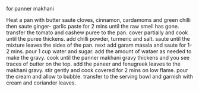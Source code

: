 for panner makhani

Heat a pan with butter
saute cloves, cinnamon, cardamoms and green chilli
then saute ginger- garlic paste for 2 mins until the raw smell has gone. 
transfer the tomato and cashew puree to the pan. 
cover partially and cook until the puree thickens.
add chilli powder, turmeric and salt. 
saute until the mixture leaves the sides of the pan. 
next add garam masala and saute for 1-2 mins. 
pour 1 cup water and sugar. 
add the amount of wataer as needed to make the gravy. 
cook until the panner makhani gravy thickens and you see traces of butter on the top. 
add the paneer and fenugreek leaves to the makhani gravy. 
stir gently and cook covered for 2 mins on low flame. 
pour the cream and allow to bubble. 
transfer to the serving bowl and garnish with cream and coriander leaves. 
